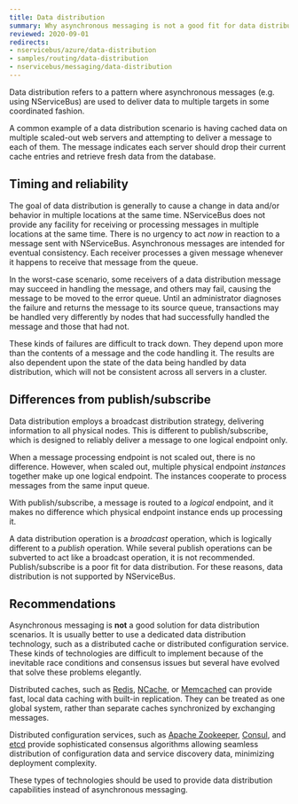 ```yaml
---
title: Data distribution
summary: Why asynchronous messaging is not a good fit for data distribution scenarios
reviewed: 2020-09-01
redirects:
- nservicebus/azure/data-distribution
- samples/routing/data-distribution
- nservicebus/messaging/data-distribution
---
```


Data distribution refers to a pattern where asynchronous messages (e.g. using NServiceBus) are used to deliver data to multiple targets in some coordinated fashion.

A common example of a data distribution scenario is having cached data on multiple scaled-out web servers and attempting to deliver a message to each of them. The message indicates each server should drop their current cache entries and retrieve fresh data from the database.

## Timing and reliability

The goal of data distribution is generally to cause a change in data and/or behavior in multiple locations at the same time. NServiceBus does not provide any facility for receiving or processing messages in multiple locations at the same time. There is no urgency to act _now_ in reaction to a message sent with NServiceBus. Asynchronous messages are intended for eventual consistency. Each receiver processes a given message whenever it happens to receive that message from the queue.

In the worst-case scenario, some receivers of a data distribution message may succeed in handling the message, and others may fail, causing the message to be moved to the error queue. Until an administrator diagnoses the failure and returns the message to its source queue, transactions may be handled very differently by nodes that had successfully handled the message and those that had not.

These kinds of failures are difficult to track down. They depend upon more than the contents of a message and the code handling it. The results are also dependent upon the state of the data being handled by data distribution, which will not be consistent across all servers in a cluster.

## Differences from publish/subscribe

Data distribution employs a broadcast distribution strategy, delivering information to all physical nodes. This is different to publish/subscribe, which is designed to reliably deliver a message to one logical endpoint only.

When a message processing endpoint is not scaled out, there is no difference. However, when scaled out, multiple physical endpoint _instances_ together make up one logical endpoint. The instances cooperate to process messages from the same input queue.

With publish/subscribe, a message is routed to a _logical_ endpoint, and it makes no difference which physical endpoint instance ends up processing it.

A data distribution operation is a _broadcast_ operation, which is logically different to a _publish_ operation. While several publish operations can be subverted to act like a broadcast operation, it is not recommended. Publish/subscribe is a poor fit for data distribution. For these reasons, data distribution is not supported by NServiceBus.

## Recommendations

Asynchronous messaging is **not** a good solution for data distribution scenarios. It is usually better to use a dedicated data distribution technology, such as a distributed cache or distributed configuration service. These kinds of technologies are difficult to implement because of the inevitable race conditions and consensus issues but several have evolved that solve these problems elegantly.

Distributed caches, such as [Redis](https://redis.io/), [NCache](https://www.alachisoft.com/ncache/), or [Memcached](http://memcached.org/) can provide fast, local data caching with built-in replication. They can be treated as one global system, rather than separate caches synchronized by exchanging messages.

Distributed configuration services, such as [Apache Zookeeper](https://zookeeper.apache.org/), [Consul](https://www.consul.io/), and [etcd](https://etcd.io/) provide sophisticated consensus algorithms allowing seamless distribution of configuration data and service discovery data, minimizing deployment complexity.

These types of technologies should be used to provide data distribution capabilities instead of asynchronous messaging.
